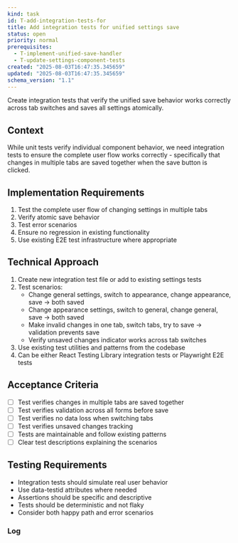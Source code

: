 ```yaml
---
kind: task
id: T-add-integration-tests-for
title: Add integration tests for unified settings save
status: open
priority: normal
prerequisites:
  - T-implement-unified-save-handler
  - T-update-settings-component-tests
created: "2025-08-03T16:47:35.345659"
updated: "2025-08-03T16:47:35.345659"
schema_version: "1.1"
---
```


Create integration tests that verify the unified save behavior works correctly across tab switches and saves all settings atomically.

## Context

While unit tests verify individual component behavior, we need integration tests to ensure the complete user flow works correctly - specifically that changes in multiple tabs are saved together when the save button is clicked.

## Implementation Requirements

1. Test the complete user flow of changing settings in multiple tabs
2. Verify atomic save behavior
3. Test error scenarios
4. Ensure no regression in existing functionality
5. Use existing E2E test infrastructure where appropriate

## Technical Approach

1. Create new integration test file or add to existing settings tests
2. Test scenarios:
   - Change general settings, switch to appearance, change appearance, save -> both saved
   - Change appearance settings, switch to general, change general, save -> both saved
   - Make invalid changes in one tab, switch tabs, try to save -> validation prevents save
   - Verify unsaved changes indicator works across tab switches
3. Use existing test utilities and patterns from the codebase
4. Can be either React Testing Library integration tests or Playwright E2E tests

## Acceptance Criteria

- [ ] Test verifies changes in multiple tabs are saved together
- [ ] Test verifies validation across all forms before save
- [ ] Test verifies no data loss when switching tabs
- [ ] Test verifies unsaved changes tracking
- [ ] Tests are maintainable and follow existing patterns
- [ ] Clear test descriptions explaining the scenarios

## Testing Requirements

- Integration tests should simulate real user behavior
- Use data-testid attributes where needed
- Assertions should be specific and descriptive
- Tests should be deterministic and not flaky
- Consider both happy path and error scenarios

### Log
